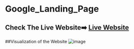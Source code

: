 # Google_Landing_Page

## Check The Live Website➡️ [Live Website](https://sekunev.github.io/Projects/06_Google_Landing_Page/)

##Visualization of the Website
![image](https://user-images.githubusercontent.com/101554737/184587683-eeeb960c-d3d0-4fe7-b0db-6daea6aa3515.png)

